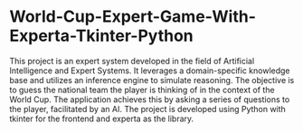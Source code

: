 # World-Cup-Expert-Game-With-Experta-Tkinter-Python
 This project is an expert system developed in the field of Artificial Intelligence and Expert Systems. It leverages a domain-specific knowledge base and utilizes an inference engine to simulate reasoning. The objective is to guess the national team the player is thinking of in the context of the World Cup. The application achieves this by asking a series of questions to the player, facilitated by an AI. The project is developed using Python with tkinter for the frontend and experta as the library.
